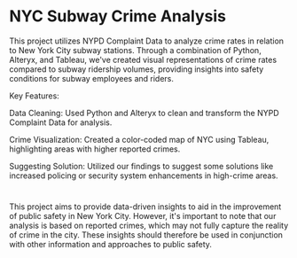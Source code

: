 # NYC Subway Crime Analysis
This project utilizes NYPD Complaint Data to analyze crime rates in relation to New York City subway stations. Through a combination of Python, Alteryx, and Tableau, we've created visual representations of crime rates compared to subway ridership volumes, providing insights into safety conditions for subway employees and riders.

Key Features:

Data Cleaning: Used Python and Alteryx to clean and transform the NYPD Complaint Data for analysis.

Crime Visualization: Created a color-coded map of NYC using Tableau, highlighting areas with higher reported crimes.

Suggesting Solution: Utilized our findings to suggest some solutions like increased policing or security system enhancements in high-crime areas.
#
This project aims to provide data-driven insights to aid in the improvement of public safety in New York City. However, it's important to note that our analysis is based on reported crimes, which may not fully capture the reality of crime in the city. These insights should therefore be used in conjunction with other information and approaches to public safety.
